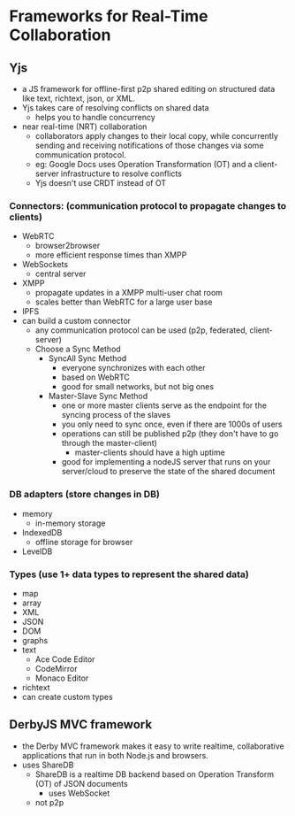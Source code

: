 # Frameworks for Real-Time Collaboration

## Yjs
- a JS framework for offline-first p2p shared editing on structured data like text, richtext, json, or XML.
- Yjs takes care of resolving conflicts on shared data
  - helps you to handle concurrency
- near real-time (NRT) collaboration
  - collaborators apply changes to their local copy, while concurrently sending and receiving notifications of those changes via some communication protocol.
  - eg: Google Docs uses Operation Transformation (OT) and a client-server infrastructure to resolve conflicts
  - Yjs doesn't use CRDT instead of OT

### Connectors: (communication protocol to propagate changes to clients)
- WebRTC
  - browser2browser
  - more efficient response times than XMPP
- WebSockets
  - central server
- XMPP
  - propagate updates in a XMPP multi-user chat room
  - scales better than WebRTC for a large user base
- IPFS
- can build a custom connector
  - any communication protocol can be used (p2p, federated, client-server)
  - Choose a Sync Method
    - SyncAll Sync Method
      - everyone synchronizes with each other
      - based on WebRTC
      - good for small networks, but not big ones
    - Master-Slave Sync Method
      - one or more master clients serve as the endpoint for the syncing process of the slaves
      - you only need to sync once, even if there are 1000s of users
      - operations can still be published p2p (they don't have to go through the master-client)
        - master-clients should have a high uptime
      - good for implementing a nodeJS server that runs on your server/cloud to preserve the state of the shared document

### DB adapters (store changes in DB)
- memory
  - in-memory storage
- IndexedDB
  - offline storage for browser
- LevelDB

### Types (use 1+ data types to represent the shared data)
- map
- array
- XML
- JSON
- DOM
- graphs
- text
  - Ace Code Editor
  - CodeMirror
  - Monaco Editor
- richtext
- can create custom types


## DerbyJS MVC framework
- the Derby MVC framework makes it easy to write realtime, collaborative applications that run in both Node.js and browsers.
- uses ShareDB
  - ShareDB is a realtime DB backend based on Operation Transform (OT) of JSON documents
    - uses WebSocket
  - not p2p
